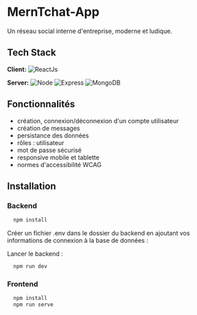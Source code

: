 # MernTchat-App

Un réseau social interne d'entreprise, moderne et ludique.

## Tech Stack

**Client:**
![ReactJs](https://img.shields.io/badge/reactjs-%2335495e.svg?style=for-the-badge&logo=react-dot-js&logoColor=%234FC08D)

**Server:**
![Node](https://img.shields.io/badge/node.js-%2343853D.svg?style=for-the-badge&logo=node-dot-js&logoColor=white)
![Express](https://img.shields.io/badge/express.js-%23404d59.svg?style=for-the-badge&logo=express&logoColor=%2361DAFB)
![MongoDB](https://img.shields.io/badge/node.js-%2300f.svg?style=for-the-badge&logo=nodejs&logoColor=white)

## Fonctionnalités

- création, connexion/déconnexion d'un compte utilisateur
- création de messages
- persistance des données
- rôles : utilisateur
- mot de passe sécurisé
- responsive mobile et tablette
- normes d'accessibilité WCAG

## Installation
### Backend

```bash
  npm install
```

Créer un fichier .env dans le dossier du backend en ajoutant vos informations de connexion à la base de données :

Lancer le backend :

```bash
  npm run dev
```

### Frontend

```bash
  npm install
  npm run serve
```
